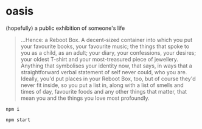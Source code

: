 # oasis
(hopefully) a public exhibition of someone's life

>...Hence: a Reboot Box. A decent-sized container into which you put your favourite books, your favourite music; the things that spoke to you as a child, as an adult; your diary, your confessions, your desires; your oldest T-shirt and your most-treasured piece of jewellery. Anything that symbolises your identity now, that says, in ways that a straightforward verbal statement of self never could, who you are. Ideally, you'd put places in your Reboot Box, too, but of course they'd never fit inside, so you put a list in, along with a list of smells and times of day, favourite foods and any other things that matter, that mean you and the things you love most profoundly.

`npm i`

`npm start`
